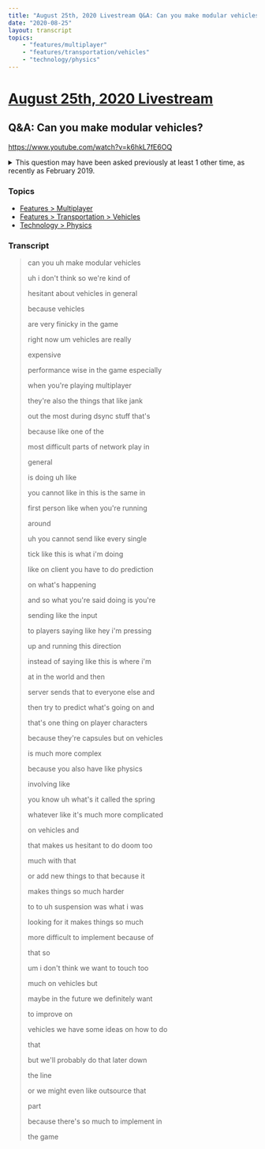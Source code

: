 ```yaml
---
title: "August 25th, 2020 Livestream Q&A: Can you make modular vehicles?"
date: "2020-08-25"
layout: transcript
topics:
    - "features/multiplayer"
    - "features/transportation/vehicles"
    - "technology/physics"
---
```

# [August 25th, 2020 Livestream](../2020-08-25.md)
## Q&A: Can you make modular vehicles?
https://www.youtube.com/watch?v=k6hkL7fE6OQ
<details>
<summary>This question may have been asked previously at least 1 other time, as recently as February 2019.</summary>

* [February 6th, 2019 Livestream Q&A: Can you make custom cars/trucks?](./yt-Dtm6xIj-wM4,1489.6333333333334,1494.42192.md) https://youtube.com/embed/Dtm6xIj-wM4?autoplay=1&start=1489&end=1495
</details>


### Topics
* [Features > Multiplayer](../topics/features/multiplayer.md)
* [Features > Transportation > Vehicles](../topics/features/transportation/vehicles.md)
* [Technology > Physics](../topics/technology/physics.md)

### Transcript

> can you uh make modular vehicles
>
> uh i don't think so we're kind of
>
> hesitant about vehicles in general
>
> because vehicles
>
> are very finicky in the game
>
> right now um vehicles are really
>
> expensive
>
> performance wise in the game especially
>
> when you're playing multiplayer
>
> they're also the things that like jank
>
> out the most during dsync stuff that's
>
> because like one of the
>
> most difficult parts of network play in
>
> general
>
> is doing uh like
>
> you cannot like in this is the same in
>
> first person like when you're running
>
> around
>
> uh you cannot send like every single
>
> tick like this is what i'm doing
>
> like on client you have to do prediction
>
> on what's happening
>
> and so what you're said doing is you're
>
> sending like the input
>
> to players saying like hey i'm pressing
>
> up and running this direction
>
> instead of saying like this is where i'm
>
> at in the world and then
>
> server sends that to everyone else and
>
> then try to predict what's going on and
>
> that's one thing on player characters
>
> because they're capsules but on vehicles
>
> is much more complex
>
> because you also have like physics
>
> involving like
>
> you know uh what's it called the spring
>
> whatever like it's much more complicated
>
> on vehicles and
>
> that makes us hesitant to do doom too
>
> much with that
>
> or add new things to that because it
>
> makes things so much harder
>
> to to uh suspension was what i was
>
> looking for it makes things so much
>
> more difficult to implement because of
>
> that so
>
> um i don't think we want to touch too
>
> much on vehicles but
>
> maybe in the future we definitely want
>
> to improve on
>
> vehicles we have some ideas on how to do
>
> that
>
> but we'll probably do that later down
>
> the line
>
> or we might even like outsource that
>
> part
>
> because there's so much to implement in
>
> the game
